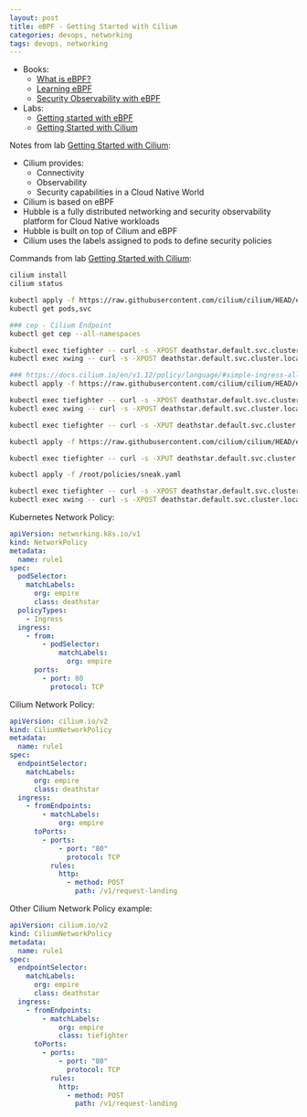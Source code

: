 ```yaml
---
layout: post
title: eBPF - Getting Started with Cilium
categories: devops, networking
tags: devops, networking
---
```


* Books:
  * [What is eBPF?](https://isovalent.com/ebpf/)
  * [Learning eBPF](https://isovalent.com/learning-ebpf/)
  * [Security Observability with eBPF](https://isovalent.com/ebpf-security/)
* Labs:
  * [Getting started with eBPF](https://isovalent.com/labs/getting-started-with-ebpf/)
  * [Getting Started with Cilium](https://isovalent.com/labs/getting-started-with-cilium/)

Notes from lab [Getting Started with Cilium](https://isovalent.com/labs/getting-started-with-cilium/):
* Cilium provides:
  * Connectivity
  * Observability
  * Security capabilities in a Cloud Native World
* Cilium is based on eBPF
* Hubble is a fully distributed networking and security observability platform for Cloud Native workloads
* Hubble is built on top of Cilium and eBPF
* Cilium uses the labels assigned to pods to define security policies

Commands from lab [Getting Started with Cilium](https://isovalent.com/labs/getting-started-with-cilium/):
```bash
cilium install
cilium status

kubectl apply -f https://raw.githubusercontent.com/cilium/cilium/HEAD/examples/minikube/http-sw-app.yaml
kubectl get pods,svc

### cep - Cilium Endpoint
kubectl get cep --all-namespaces

kubectl exec tiefighter -- curl -s -XPOST deathstar.default.svc.cluster.local/v1/request-landing
kubectl exec xwing -- curl -s -XPOST deathstar.default.svc.cluster.local/v1/request-landing

### https://docs.cilium.io/en/v1.12/policy/language/#simple-ingress-allow
kubectl apply -f https://raw.githubusercontent.com/cilium/cilium/HEAD/examples/minikube/sw_l3_l4_policy.yaml

kubectl exec tiefighter -- curl -s -XPOST deathstar.default.svc.cluster.local/v1/request-landing
kubectl exec xwing -- curl -s -XPOST deathstar.default.svc.cluster.local/v1/request-landing

kubectl exec tiefighter -- curl -s -XPUT deathstar.default.svc.cluster.local/v1/exhaust-port

kubectl apply -f https://raw.githubusercontent.com/cilium/cilium/HEAD/examples/minikube/sw_l3_l4_l7_policy.yaml

kubectl exec tiefighter -- curl -s -XPUT deathstar.default.svc.cluster.local/v1/exhaust-port

kubectl apply -f /root/policies/sneak.yaml

kubectl exec tiefighter -- curl -s -XPOST deathstar.default.svc.cluster.local/v1/request-landing
kubectl exec xwing -- curl -s -XPOST deathstar.default.svc.cluster.local/v1/request-landing
```

Kubernetes Network Policy:
```yaml
apiVersion: networking.k8s.io/v1
kind: NetworkPolicy
metadata:
  name: rule1
spec:
  podSelector:
    matchLabels:
      org: empire
      class: deathstar
  policyTypes:
    - Ingress
  ingress:
    - from:
        - podSelector:
            matchLabels:
              org: empire
      ports:
        - port: 80
          protocol: TCP
```

Cilium Network Policy:
```yaml
apiVersion: cilium.io/v2
kind: CiliumNetworkPolicy
metadata:
  name: rule1
spec:
  endpointSelector:
    matchLabels:
      org: empire
      class: deathstar
  ingress:
    - fromEndpoints:
        - matchLabels:
            org: empire
      toPorts:
        - ports:
            - port: "80"
              protocol: TCP
          rules:
            http:
              - method: POST
                path: /v1/request-landing
```

Other Cilium Network Policy example:
```yaml
apiVersion: cilium.io/v2
kind: CiliumNetworkPolicy
metadata:
  name: rule1
spec:
  endpointSelector:
    matchLabels:
      org: empire
      class: deathstar
  ingress:
    - fromEndpoints:
        - matchLabels:
            org: empire
            class: tiefighter
      toPorts:
        - ports:
            - port: "80"
              protocol: TCP
          rules:
            http:
              - method: POST
                path: /v1/request-landing

```
